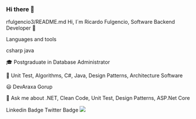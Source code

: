 ### Hi there 👋

rfulgencio3/README.md
Hi, I´m Ricardo Fulgencio, Software Backend Developer 👋</p>
Languages and tools</p>

csharp java </p>

🎓 Postgraduate in Database Administrator</p>
📘 Unit Test, Algorithms, C#, Java, Design Patterns, Architecture Software</p>
😃 DevAraxa Gorup</p>
💬 Ask me about .NET, Clean Code, Unit Test, Design Patterns, ASP.Net Core</p>

Linkedin Badge Twitter Badge 
<img src="https://img.shields.io/badge/Gmail-D14836?style=for-the-badge&logo=gmail&logoColor=white" />

<!--
**rfulgencio3/rfulgencio3** is a ✨ _special_ ✨ repository because its `README.md` (this file) appears on your GitHub profile.

Here are some ideas to get you started:

- 🔭 I’m currently working on ...
- 🌱 I’m currently learning ...
- 👯 I’m looking to collaborate on ...
- 🤔 I’m looking for help with ...
- 💬 Ask me about ...
- 📫 How to reach me: ...
- 😄 Pronouns: ...
- ⚡ Fun fact: ...
-->
